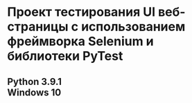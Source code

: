 # Проект тестирования UI веб-страницы с использованием фреймворка Selenium и библиотеки PyTest #

<h2>
Python 3.9.1 <br>
Windows 10
</h2>
